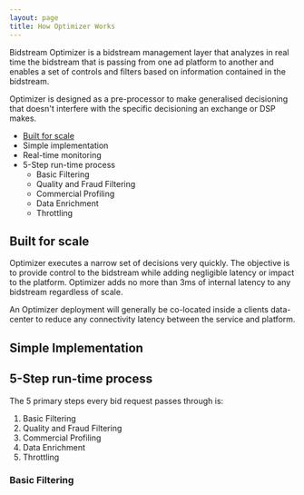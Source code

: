 ```yaml
---
layout: page
title: How Optimizer Works
---
```


Bidstream Optimizer is a bidstream management layer that analyzes in real time the bidstream that is passing from one ad platform to another and enables a set of controls and filters based on information contained in the bidstream.

Optimizer is designed as a pre-processor to make generalised decisioning that doesn't interfere with the specific decisioning an exchange or DSP makes.

* [Built for scale](built-for-scale)
* Simple implementation
* Real-time monitoring
* 5-Step run-time process
  * Basic Filtering
  * Quality and Fraud Filtering
  * Commercial Profiling
  * Data Enrichment
  * Throttling

## Built for scale

Optimizer executes a narrow set of decisions very quickly. The objective is to provide control to the bidstream while adding negligible latency or impact to the platform. Optimizer adds no more than 3ms of internal latency to any bidstream regardless of scale.

An Optimizer deployment will generally be co-located inside a clients data-center to reduce any connectivity latency between the service and platform.

## Simple Implementation

## 5-Step run-time process

The 5 primary steps every bid request passes through is:

1. Basic Filtering
1. Quality and Fraud Filtering
1. Commercial Profiling
1. Data Enrichment
1. Throttling

### Basic Filtering
